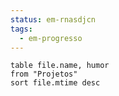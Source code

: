 ```yaml
---
status: em-rnasdjcn
tags:
  - em-progresso
---
```



```dataview
table file.name, humor
from "Projetos"
sort file.mtime desc
```